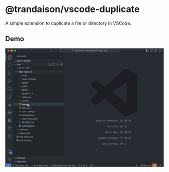 # @trandaison/vscode-duplicate

A simple extension to duplicate a file or directory in VSCode.

## Demo

![Demo](https://raw.githubusercontent.com/trandaison/vscode-duplicate/main/demo.gif)
